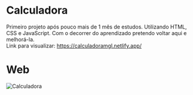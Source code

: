 # Calculadora
Primeiro projeto após pouco mais de 1 mês de estudos. Utilizando HTML, CSS e JavaScript. Com o decorrer do aprendizado pretendo voltar aqui e melhorá-la.<br>
Link para visualizar: https://calculadoramgl.netlify.app/

# Web
![Calculadora](https://user-images.githubusercontent.com/101971051/161456729-1d8722e6-5993-46eb-8d36-0b66cbb6d646.png)
